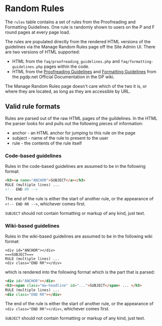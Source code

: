 # Random Rules

The `rules` table contains a set of rules from the Proofreading and Formatting
Guidelines. One rule is randomly shown to users on the P and F round pages at
every page load.

The rules are populated directly from the rendered HTML versions of the
guidelines via the Manage Random Rules page off the Site Admin UI. There
are two versions of HTML supported:

* HTML from the `faq/proofreading_guidelines.php` and `faq/formatting-guidelines.php`
  pages within the code.
* HTML from the [Proofreading Guidelines](https://www.pgdp.net/wiki/DP_Official_Documentation:Proofreading/Proofreading_Guidelines)
  and [Formatting Guidelines](https://www.pgdp.net/wiki/DP_Official_Documentation:Formatting/Formatting_Guidelines)
  from the pgdp.net Official Documentation in the DP wiki.

The Manage Random Rules page doesn't care which of the two it is, or where they
are located, as long as they are accessible by URL.

## Valid rule formats

Rules are parsed out of the raw HTML pages of the guildelines. In the HTML the
parser looks for and pulls out the following pieces of information:

* anchor - an HTML anchor for jumping to this rule on the page
* subject - name of the rule to present to the user
* rule - the contents of the rule itself

### Code-based guidelines

Rules in the code-based guidelines are assumed to be in the following format:

```html
<h3><a name="ANCHOR">SUBJECT</a></h3>
RULE (multiple lines) ...
<!-- END RR -->
```

The end of the rule is either the start of another rule, or the appearance of
`<!-- END RR -->`, whichever comes first.

`SUBJECT` should not contain formatting or markup of any kind, just text.

### Wiki-based guidelines

Rules in the wiki-based guidelines are assumed to be in the following wiki format:

```
<div id="ANCHOR"></div>
===SUBJECT===
RULE (multiple lines) ...
<div class="END RR"></div>
```

which is rendered into the following format which is the part that is parsed:

```html
<div id="ANCHOR"></div>
<h3><span class="mw-headline" id="...">SUBJECT</span> ... </h3>
RULE (multiple lines) ...
<div class="END RR"></div>
```

The end of the rule is either the start of another rule, or the appearance of
`<div class="END RR"></div>`, whichever comes first.

`SUBJECT` should not contain formatting or markup of any kind, just text.

